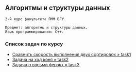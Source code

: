 ## Алгоритмы и структуры данных

```
2-й курс факультета ПММ ВГУ.

Предмет: алгоритмы и структуры данных.
Язык программирования: C++.
```

### Список задач по курсу

- [Сравнить скорость выполнения двух сортировок » task1](https://github.com/amm-vsu-2015/2y1s_algorithms/tree/master/task1)
- [Задача на ход коня » task2](https://github.com/amm-vsu-2015/2y1s_algorithms/tree/master/task2)
- [Задача о восьми ферзях » task3](https://github.com/amm-vsu-2015/2y1s_algorithms/tree/master/task3)
